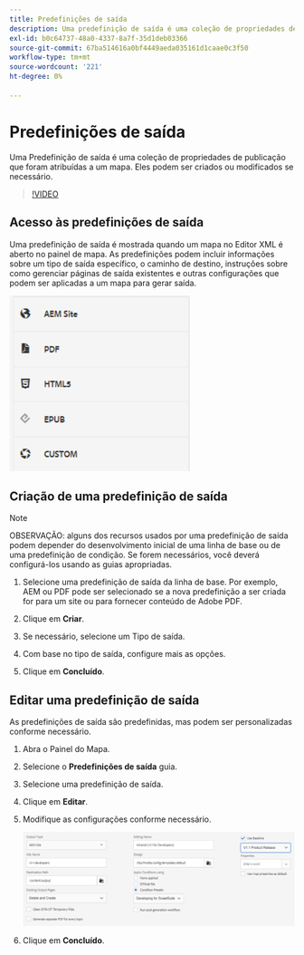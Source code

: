 ```yaml
---
title: Predefinições de saída
description: Uma predefinição de saída é uma coleção de propriedades de publicação que foram atribuídas a um mapa
exl-id: b0c64737-48a0-4337-8a7f-35d1deb03366
source-git-commit: 67ba514616a0bf4449aeda035161d1caae0c3f50
workflow-type: tm+mt
source-wordcount: '221'
ht-degree: 0%

---
```


# Predefinições de saída

Uma Predefinição de saída é uma coleção de propriedades de publicação que foram atribuídas a um mapa. Eles podem ser criados ou modificados se necessário.

>[!VIDEO](https://video.tv.adobe.com/v/338989?quality=12&learn=on)

## Acesso às predefinições de saída

Uma predefinição de saída é mostrada quando um mapa no Editor XML é aberto no painel de mapa. As predefinições podem incluir informações sobre um tipo de saída específico, o caminho de destino, instruções sobre como gerenciar páginas de saída existentes e outras configurações que podem ser aplicadas a um mapa para gerar saída.

![Access-Output-Presets](images/access-output-presets.png)

## Criação de uma predefinição de saída

>[!NOTE]
>
>OBSERVAÇÃO: alguns dos recursos usados por uma predefinição de saída podem depender do desenvolvimento inicial de uma linha de base ou de uma predefinição de condição. Se forem necessários, você deverá configurá-los usando as guias apropriadas.

1. Selecione uma predefinição de saída da linha de base. Por exemplo, AEM ou PDF pode ser selecionado se a nova predefinição a ser criada for para um site ou para fornecer conteúdo de Adobe PDF.

1. Clique em **Criar**.

1. Se necessário, selecione um Tipo de saída.

1. Com base no tipo de saída, configure mais as opções.

1. Clique em **Concluído**.

## Editar uma predefinição de saída

As predefinições de saída são predefinidas, mas podem ser personalizadas conforme necessário.

1. Abra o Painel do Mapa.

1. Selecione o **Predefinições de saída** guia.

1. Selecione uma predefinição de saída.

1. Clique em **Editar**.

1. Modifique as configurações conforme necessário.

   ![Edit-Output-Preset](images/edit-output-preset.png)

1. Clique em **Concluído**.
